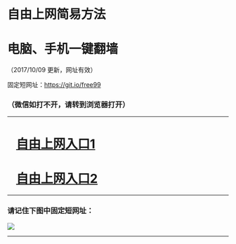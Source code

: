 ﻿# 自由上网简易方法

# 电脑、手机一键翻墙

（2017/10/09 更新，网址有效）

固定短网址：https://git.io/free99

### （微信如打不开，请转到浏览器打开）


***





# &nbsp;&nbsp; <a href="http://ft735611523.fwq-tz-1001.info/fwqtz01.html?t=100900118501 " target="_blank">自由上网入口1</a>
# &nbsp;&nbsp; <a href="http://ft1200530135.fwq-tz-1002.info/fwqtz02.html?t=100900124640 " target="_blank">自由上网入口2</a>
***

### 请记住下图中固定短网址：

<img src="https://s3-us-west-2.amazonaws.com/fwq-1001/yjfq-20170905okok.png" /> 


***

